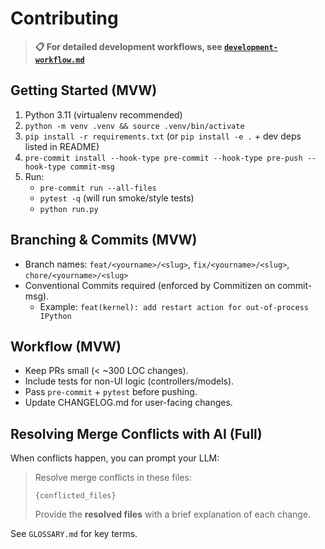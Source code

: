 # Contributing

> **📋 For detailed development workflows, see [`development-workflow.md`](development-workflow.md)**

## Getting Started (MVW)
1. Python 3.11 (virtualenv recommended)
2. `python -m venv .venv && source .venv/bin/activate`
3. `pip install -r requirements.txt` (or `pip install -e .` + dev deps listed in README)
4. `pre-commit install --hook-type pre-commit --hook-type pre-push --hook-type commit-msg`
5. Run:
   - `pre-commit run --all-files`
   - `pytest -q` (will run smoke/style tests)
   - `python run.py`

## Branching & Commits (MVW)
- Branch names: `feat/<yourname>/<slug>`, `fix/<yourname>/<slug>`, `chore/<yourname>/<slug>`
- Conventional Commits required (enforced by Commitizen on commit-msg).
  - Example: `feat(kernel): add restart action for out-of-process IPython`

## Workflow (MVW)
- Keep PRs small (< ~300 LOC changes).
- Include tests for non-UI logic (controllers/models).
- Pass `pre-commit` + `pytest` before pushing.
- Update CHANGELOG.md for user-facing changes.

## Resolving Merge Conflicts with AI (Full)
When conflicts happen, you can prompt your LLM:

> Resolve merge conflicts in these files:
> ```
> {conflicted_files}
> ```
> Provide the **resolved files** with a brief explanation of each change.

See `GLOSSARY.md` for key terms.

